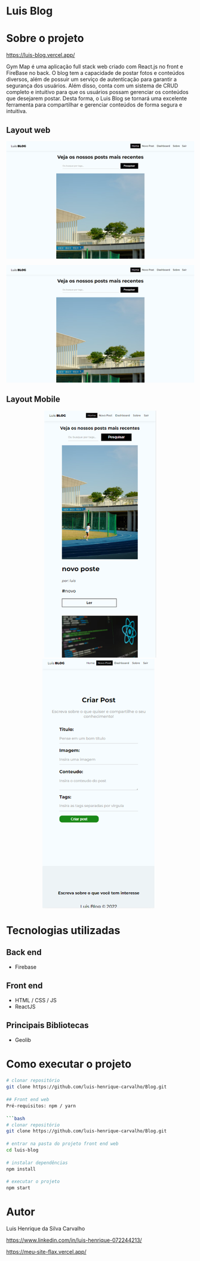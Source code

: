 # Luis Blog

# Sobre o projeto

https://luis-blog.vercel.app/

Gym Map é uma aplicação full stack web criado com React.js no front e FireBase no back. O blog  tem a capacidade de postar fotos e conteúdos diversos, além de possuir um serviço de autenticação para garantir a segurança dos usuários. Além disso, conta com um sistema de CRUD completo e intuitivo para que os usuários possam gerenciar os conteúdos que desejarem postar. Desta forma, o Luis Blog se tornará uma excelente ferramenta para compartilhar e gerenciar conteúdos de forma segura e intuitiva.


## Layout web
![Web 1](https://github.com/luis-henrique-carvalho/Assets/blob/main/BLOG/1.png)

![Web 2](https://github.com/luis-henrique-carvalho/Assets/blob/main/BLOG/1.png)

## Layout Mobile


<p align="center">
  <img src="https://github.com/luis-henrique-carvalho/Assets/blob/main/BLOG/3.png" width="300" style="display: inline-block;  heigh:"820px"; margin-right: 10px;" />
  <img src="https://github.com/luis-henrique-carvalho/Assets/blob/main/BLOG/4.png" width="300" style="display: inline-block; margin-right: 10px" /> 
</p>

# Tecnologias utilizadas

## Back end
- Firebase

## Front end
- HTML / CSS / JS 
- ReactJS

## Principais Bibliotecas 
- Geolib
# Como executar o projeto

```bash
# clonar repositório
git clone https://github.com/luis-henrique-carvalho/Blog.git

## Front end web
Pré-requisitos: npm / yarn

```bash
# clonar repositório
git clone https://github.com/luis-henrique-carvalho/Blog.git

# entrar na pasta do projeto front end web
cd luis-blog

# instalar dependências
npm install

# executar o projeto
npm start
```

# Autor

Luis Henrique da Silva Carvalho

https://www.linkedin.com/in/luis-henrique-072244213/

https://meu-site-flax.vercel.app/
